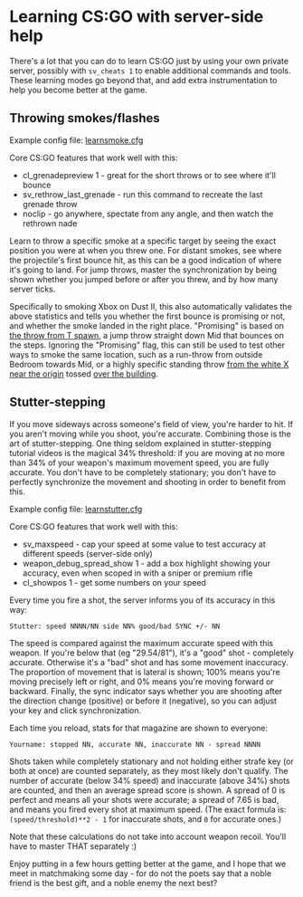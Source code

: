 # Learning CS:GO with server-side help

There's a lot that you can do to learn CS:GO just by using your own private
server, possibly with `sv_cheats 1` to enable additional commands and tools.
These learning modes go beyond that, and add extra instrumentation to help
you become better at the game.

## Throwing smokes/flashes

Example config file: [learnsmoke.cfg](https://github.com/Rosuav/tf2server/blob/master/steamcmd_linux/csgo/csgo/cfg/learnsmoke.cfg)

Core CS:GO features that work well with this:
* cl_grenadepreview 1 - great for the short throws or to see where it'll bounce
* sv_rethrow_last_grenade - run this command to recreate the last grenade throw
* noclip - go anywhere, spectate from any angle, and then watch the rethrown nade

Learn to throw a specific smoke at a specific target by seeing the exact position
you were at when you threw one. For distant smokes, see where the projectile's
first bounce hit, as this can be a good indication of where it's going to land.
For jump throws, master the synchronization by being shown whether you jumped
before or after you threw, and by how many server ticks.

Specifically to smoking Xbox on Dust II, this also automatically validates the
above statistics and tells you whether the first bounce is promising or not,
and whether the smoke landed in the right place. "Promising" is based on
[the throw from T spawn](images/Xbox_TSpawn.png), a jump throw straight down
Mid that bounces on the steps. Ignoring the "Promising" flag, this can still be
used to test other ways to smoke the same location, such as a run-throw from
outside Bedroom towards Mid, or a highly specific standing throw
[from the white X near the origin](images/Xbox_standhere.png) tossed
[over the building](images/Xbox_throwhere.png).

## Stutter-stepping

If you move sideways across someone's field of view, you're harder to hit. If
you aren't moving while you shoot, you're accurate. Combining those is the art
of stutter-stepping. One thing seldom explained in stutter-stepping tutorial
videos is the magical 34% threshold: if you are moving at no more than 34% of
your weapon's maximum movement speed, you are fully accurate. You don't have to
be completely stationary; you don't have to perfectly synchronize the movement
and shooting in order to benefit from this.

Example config file: [learnstutter.cfg](https://github.com/Rosuav/tf2server/blob/master/steamcmd_linux/csgo/csgo/cfg/learnstutter.cfg)

Core CS:GO features that work well with this:
* sv_maxspeed - cap your speed at some value to test accuracy at different
  speeds (server-side only)
* weapon_debug_spread_show 1 - add a box highlight showing your accuracy, even
  when scoped in with a sniper or premium rifle
* cl_showpos 1 - get some numbers on your speed

Every time you fire a shot, the server informs you of its accuracy in this way:

    Stutter: speed NNNN/NN side NN% good/bad SYNC +/- NN

The speed is compared against the maximum accurate speed with this weapon. If
you're below that (eg "29.54/81"), it's a "good" shot - completely accurate.
Otherwise it's a "bad" shot and has some movement inaccuracy. The proportion
of movement that is lateral is shown; 100% means you're moving precisely left
or right, and 0% means you're moving forward or backward. Finally, the sync
indicator says whether you are shooting after the direction change (positive)
or before it (negative), so you can adjust your key and click synchronization.

Each time you reload, stats for that magazine are shown to everyone:

    Yourname: stopped NN, accurate NN, inaccurate NN - spread NNNN

Shots taken while completely stationary and not holding either strafe key (or
both at once) are counted separately, as they most likely don't qualify. The
number of accurate (below 34% speed) and inaccurate (above 34%) shots are
counted, and then an average spread score is shown. A spread of 0 is perfect
and means all your shots were accurate; a spread of 7.65 is bad, and means you
fired every shot at maximum speed. (The exact formula is: `(speed/threshold)**2 - 1`
for inaccurate shots, and `0` for accurate ones.)

Note that these calculations do not take into account weapon recoil. You'll
have to master THAT separately :)


Enjoy putting in a few hours getting better at the game, and I hope that we
meet in matchmaking some day - for do not the poets say that a noble friend is
the best gift, and a noble enemy the next best?
